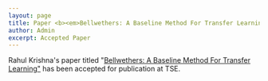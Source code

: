 ```yaml
---
layout: page
title: Paper <b><em>Bellwethers: A Baseline Method For Transfer Learning</em></b> accepted by TSE
author: Admin
excerpt: Accepted Paper
---
```


Rahul Krishna's paper titled "[Bellwethers: A Baseline Method For Transfer Learning"](https://arxiv.org/pdf/1703.06218.pdf) has been accepted for publication at TSE.